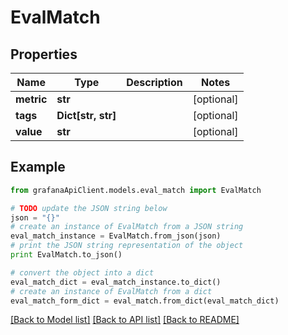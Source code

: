# EvalMatch


## Properties
Name | Type | Description | Notes
------------ | ------------- | ------------- | -------------
**metric** | **str** |  | [optional] 
**tags** | **Dict[str, str]** |  | [optional] 
**value** | **str** |  | [optional] 

## Example

```python
from grafanaApiClient.models.eval_match import EvalMatch

# TODO update the JSON string below
json = "{}"
# create an instance of EvalMatch from a JSON string
eval_match_instance = EvalMatch.from_json(json)
# print the JSON string representation of the object
print EvalMatch.to_json()

# convert the object into a dict
eval_match_dict = eval_match_instance.to_dict()
# create an instance of EvalMatch from a dict
eval_match_form_dict = eval_match.from_dict(eval_match_dict)
```
[[Back to Model list]](../README.md#documentation-for-models) [[Back to API list]](../README.md#documentation-for-api-endpoints) [[Back to README]](../README.md)


